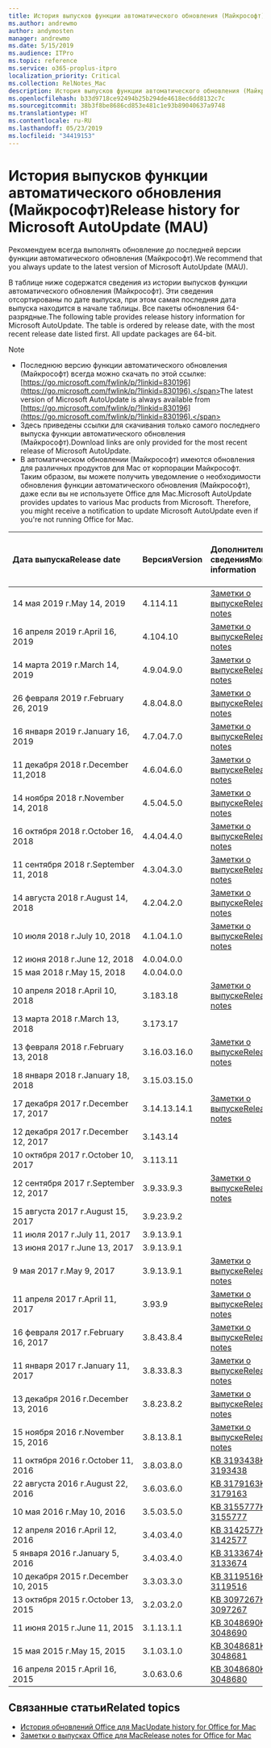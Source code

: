 ```yaml
---
title: История выпусков функции автоматического обновления (Майкрософт)
ms.author: andrewmo
author: andymosten
manager: andrewmo
ms.date: 5/15/2019
ms.audience: ITPro
ms.topic: reference
ms.service: o365-proplus-itpro
localization_priority: Critical
ms.collection: RelNotes_Mac
description: История выпусков функции автоматического обновления (Майкрософт) для ИТ-специалистов
ms.openlocfilehash: b33d9718ce92494b25b294de4618ec6dd8132c7c
ms.sourcegitcommit: 38b3f8be8686cd853e481c1e93b89040637a9748
ms.translationtype: HT
ms.contentlocale: ru-RU
ms.lasthandoff: 05/23/2019
ms.locfileid: "34419153"
---
```

# <a name="release-history-for-microsoft-autoupdate-mau"></a><span data-ttu-id="c219b-103">История выпусков функции автоматического обновления (Майкрософт)</span><span class="sxs-lookup"><span data-stu-id="c219b-103">Release history for Microsoft AutoUpdate (MAU)</span></span>
 
<span data-ttu-id="c219b-104">Рекомендуем всегда выполнять обновление до последней версии функции автоматического обновления (Майкрософт).</span><span class="sxs-lookup"><span data-stu-id="c219b-104">We recommend that you always update to the latest version of Microsoft AutoUpdate (MAU).</span></span>

<span data-ttu-id="c219b-p101">В таблице ниже содержатся сведения из истории выпусков функции автоматического обновления (Майкрософт). Эти сведения отсортированы по дате выпуска, при этом самая последняя дата выпуска находится в начале таблицы. Все пакеты обновления 64-разрядные.</span><span class="sxs-lookup"><span data-stu-id="c219b-p101">The following table provides release history information for Microsoft AutoUpdate. The table is ordered by release date, with the most recent release date listed first. All update packages are 64-bit.</span></span>


> [!NOTE]
> - <span data-ttu-id="c219b-108">Последнюю версию функции автоматического обновления (Майкрософт) всегда можно скачать по этой ссылке: [https://go.microsoft.com/fwlink/p/?linkid=830196](https://go.microsoft.com/fwlink/p/?linkid=830196).</span><span class="sxs-lookup"><span data-stu-id="c219b-108">The latest version of Microsoft AutoUpdate is always available from [https://go.microsoft.com/fwlink/p/?linkid=830196](https://go.microsoft.com/fwlink/p/?linkid=830196).</span></span>
> - <span data-ttu-id="c219b-109">Здесь приведены ссылки для скачивания только самого последнего выпуска функции автоматического обновления (Майкрософт).</span><span class="sxs-lookup"><span data-stu-id="c219b-109">Download links are only provided for the most recent release of Microsoft AutoUpdate.</span></span>
> - <span data-ttu-id="c219b-p102">В автоматическом обновлении (Майкрософт) имеются обновления для различных продуктов для Mac от корпорации Майкрософт. Таким образом, вы можете получить уведомление о необходимости обновления функции автоматического обновления (Майкрософт), даже если вы не используете Office для Mac.</span><span class="sxs-lookup"><span data-stu-id="c219b-p102">Microsoft AutoUpdate provides updates to various Mac products from Microsoft. Therefore, you might receive a notification to update Microsoft AutoUpdate even if you're not running Office for Mac.</span></span>
  
|<span data-ttu-id="c219b-112">**Дата выпуска**</span><span class="sxs-lookup"><span data-stu-id="c219b-112">**Release date**</span></span>|<span data-ttu-id="c219b-113">**Версия**</span><span class="sxs-lookup"><span data-stu-id="c219b-113">**Version**</span></span>|<span data-ttu-id="c219b-114">**Дополнительные сведения**</span><span class="sxs-lookup"><span data-stu-id="c219b-114">**More information**</span></span>|<span data-ttu-id="c219b-115">**Ссылка для скачивания пакета обновления**</span><span class="sxs-lookup"><span data-stu-id="c219b-115">**Download link for the update package**</span></span>|
|:-----|:-----|:-----|:-----|
|<span data-ttu-id="c219b-116">14 мая 2019 г.</span><span class="sxs-lookup"><span data-stu-id="c219b-116">May 14, 2019</span></span> <br/>|<span data-ttu-id="c219b-117">4.11</span><span class="sxs-lookup"><span data-stu-id="c219b-117">4.11</span></span> <br/> | [<span data-ttu-id="c219b-118">Заметки о выпуске</span><span class="sxs-lookup"><span data-stu-id="c219b-118">Release notes</span></span>](release-notes-office-for-mac.md#May-2019-release) <br/> |[<span data-ttu-id="c219b-119">Скачать MAU 4.11</span><span class="sxs-lookup"><span data-stu-id="c219b-119">Download MAU 4.10</span></span>](https://go.microsoft.com/fwlink/p/?linkid=830196) <br/> |
|<span data-ttu-id="c219b-120">16 апреля 2019 г.</span><span class="sxs-lookup"><span data-stu-id="c219b-120">April 16, 2019</span></span> <br/>|<span data-ttu-id="c219b-121">4.10</span><span class="sxs-lookup"><span data-stu-id="c219b-121">4.10</span></span> <br/> | [<span data-ttu-id="c219b-122">Заметки о выпуске</span><span class="sxs-lookup"><span data-stu-id="c219b-122">Release notes</span></span>](release-notes-office-for-mac.md#April-2019-release) <br/> |<br/> |
|<span data-ttu-id="c219b-123">14 марта 2019 г.</span><span class="sxs-lookup"><span data-stu-id="c219b-123">March 14, 2019</span></span> <br/>|<span data-ttu-id="c219b-124">4.9.0</span><span class="sxs-lookup"><span data-stu-id="c219b-124">4.9.0</span></span> <br/> | [<span data-ttu-id="c219b-125">Заметки о выпуске</span><span class="sxs-lookup"><span data-stu-id="c219b-125">Release notes</span></span>](release-notes-office-for-mac.md#march-2019-release) <br/> | <br/> |
|<span data-ttu-id="c219b-126">26 февраля 2019 г.</span><span class="sxs-lookup"><span data-stu-id="c219b-126">February 26, 2019</span></span> <br/>|<span data-ttu-id="c219b-127">4.8.0</span><span class="sxs-lookup"><span data-stu-id="c219b-127">4.8.0</span></span> <br/> | [<span data-ttu-id="c219b-128">Заметки о выпуске</span><span class="sxs-lookup"><span data-stu-id="c219b-128">Release notes</span></span>](release-notes-office-for-mac.md#january-2019-release) <br/> |<br/> |
|<span data-ttu-id="c219b-129">16 января 2019 г.</span><span class="sxs-lookup"><span data-stu-id="c219b-129">January 16, 2019</span></span> <br/>|<span data-ttu-id="c219b-130">4.7.0</span><span class="sxs-lookup"><span data-stu-id="c219b-130">4.7.0</span></span> <br/> | [<span data-ttu-id="c219b-131">Заметки о выпуске</span><span class="sxs-lookup"><span data-stu-id="c219b-131">Release notes</span></span>](release-notes-office-for-mac.md#january-2019-release) <br/> | |
|<span data-ttu-id="c219b-132">11 декабря 2018 г.</span><span class="sxs-lookup"><span data-stu-id="c219b-132">December 11,2018</span></span> <br/>|<span data-ttu-id="c219b-133">4.6.0</span><span class="sxs-lookup"><span data-stu-id="c219b-133">4.6.0</span></span> <br/> | [<span data-ttu-id="c219b-134">Заметки о выпуске</span><span class="sxs-lookup"><span data-stu-id="c219b-134">Release notes</span></span>](release-notes-office-for-mac.md#december-2018-release) <br/> ||
|<span data-ttu-id="c219b-135">14 ноября 2018 г.</span><span class="sxs-lookup"><span data-stu-id="c219b-135">November 14, 2018</span></span> <br/> |<span data-ttu-id="c219b-136">4.5.0</span><span class="sxs-lookup"><span data-stu-id="c219b-136">4.5.0</span></span> <br/> |[<span data-ttu-id="c219b-137">Заметки о выпуске</span><span class="sxs-lookup"><span data-stu-id="c219b-137">Release notes</span></span>](release-notes-office-for-mac.md#november-2018-release) <br/> | |
|<span data-ttu-id="c219b-138">16 октября 2018 г.</span><span class="sxs-lookup"><span data-stu-id="c219b-138">October 16, 2018</span></span> <br/> |<span data-ttu-id="c219b-139">4.4.0</span><span class="sxs-lookup"><span data-stu-id="c219b-139">4.4.0</span></span> <br/> |[<span data-ttu-id="c219b-140">Заметки о выпуске</span><span class="sxs-lookup"><span data-stu-id="c219b-140">Release notes</span></span>](release-notes-office-for-mac.md#october-2018-release) <br/> | |
|<span data-ttu-id="c219b-141">11 сентября 2018 г.</span><span class="sxs-lookup"><span data-stu-id="c219b-141">September 11, 2018</span></span>  <br/> |<span data-ttu-id="c219b-142">4.3.0</span><span class="sxs-lookup"><span data-stu-id="c219b-142">4.3.0</span></span>  <br/> |[<span data-ttu-id="c219b-143">Заметки о выпуске</span><span class="sxs-lookup"><span data-stu-id="c219b-143">Release notes</span></span>](release-notes-office-for-mac.md#september-2018-release) <br/> | |
|<span data-ttu-id="c219b-144">14 августа 2018 г.</span><span class="sxs-lookup"><span data-stu-id="c219b-144">August 14, 2018</span></span>  <br/> |<span data-ttu-id="c219b-145">4.2.0</span><span class="sxs-lookup"><span data-stu-id="c219b-145">4.2.0</span></span>  <br/> |[<span data-ttu-id="c219b-146">Заметки о выпуске</span><span class="sxs-lookup"><span data-stu-id="c219b-146">Release notes</span></span>](release-notes-office-for-mac.md#august-2018-release) <br/> | |
|<span data-ttu-id="c219b-147">10 июля 2018 г.</span><span class="sxs-lookup"><span data-stu-id="c219b-147">July 10, 2018</span></span>  <br/> |<span data-ttu-id="c219b-148">4.1.0</span><span class="sxs-lookup"><span data-stu-id="c219b-148">4.1.0</span></span>  <br/> |[<span data-ttu-id="c219b-149">Заметки о выпуске</span><span class="sxs-lookup"><span data-stu-id="c219b-149">Release notes</span></span>](release-notes-office-for-mac.md#july-2018-release) <br/> | |
|<span data-ttu-id="c219b-150">12 июня 2018 г.</span><span class="sxs-lookup"><span data-stu-id="c219b-150">June 12, 2018</span></span>  <br/> |<span data-ttu-id="c219b-151">4.0.0</span><span class="sxs-lookup"><span data-stu-id="c219b-151">4.0.0</span></span>  <br/> |||
|<span data-ttu-id="c219b-152">15 мая 2018 г.</span><span class="sxs-lookup"><span data-stu-id="c219b-152">May 15, 2018</span></span>  <br/> |<span data-ttu-id="c219b-153">4.0.0</span><span class="sxs-lookup"><span data-stu-id="c219b-153">4.0.0</span></span>  <br/> |||
|<span data-ttu-id="c219b-154">10 апреля 2018 г.</span><span class="sxs-lookup"><span data-stu-id="c219b-154">April 10, 2018</span></span>  <br/> |<span data-ttu-id="c219b-155">3.18</span><span class="sxs-lookup"><span data-stu-id="c219b-155">3.18</span></span>  <br/> |[<span data-ttu-id="c219b-156">Заметки о выпуске</span><span class="sxs-lookup"><span data-stu-id="c219b-156">Release notes</span></span>](release-notes-office-for-mac.md#april-2018-release) <br/> ||
|<span data-ttu-id="c219b-157">13 марта 2018 г.</span><span class="sxs-lookup"><span data-stu-id="c219b-157">March 13, 2018</span></span>  <br/> |<span data-ttu-id="c219b-158">3.17</span><span class="sxs-lookup"><span data-stu-id="c219b-158">3.17</span></span>  <br/> |||
|<span data-ttu-id="c219b-159">13 февраля 2018 г.</span><span class="sxs-lookup"><span data-stu-id="c219b-159">February 13, 2018</span></span>  <br/> |<span data-ttu-id="c219b-160">3.16.0</span><span class="sxs-lookup"><span data-stu-id="c219b-160">3.16.0</span></span>  <br/> |[<span data-ttu-id="c219b-161">Заметки о выпуске</span><span class="sxs-lookup"><span data-stu-id="c219b-161">Release notes</span></span>](release-notes-office-for-mac.md#february-2018-release) <br/> | <br/> |
|<span data-ttu-id="c219b-162">18 января 2018 г.</span><span class="sxs-lookup"><span data-stu-id="c219b-162">January 18, 2018</span></span>  <br/> |<span data-ttu-id="c219b-163">3.15.0</span><span class="sxs-lookup"><span data-stu-id="c219b-163">3.15.0</span></span>  <br/> |<br/> |
|<span data-ttu-id="c219b-164">17 декабря 2017 г.</span><span class="sxs-lookup"><span data-stu-id="c219b-164">December 17, 2017</span></span>  <br/> |<span data-ttu-id="c219b-165">3.14.1</span><span class="sxs-lookup"><span data-stu-id="c219b-165">3.14.1</span></span>  <br/> |[<span data-ttu-id="c219b-166">Заметки о выпуске</span><span class="sxs-lookup"><span data-stu-id="c219b-166">Release notes</span></span>](release-notes-office-for-mac.md#december-2017-release) <br/> | <br/> |
|<span data-ttu-id="c219b-167">12 декабря 2017 г.</span><span class="sxs-lookup"><span data-stu-id="c219b-167">December 12, 2017</span></span>  <br/> |<span data-ttu-id="c219b-168">3.14</span><span class="sxs-lookup"><span data-stu-id="c219b-168">3.14</span></span>  <br/> ||  <br/> |
|<span data-ttu-id="c219b-169">10 октября 2017 г.</span><span class="sxs-lookup"><span data-stu-id="c219b-169">October 10, 2017</span></span>  <br/> |<span data-ttu-id="c219b-170">3.11</span><span class="sxs-lookup"><span data-stu-id="c219b-170">3.11</span></span>  <br/> ||<br/> |
|<span data-ttu-id="c219b-171">12 сентября 2017 г.</span><span class="sxs-lookup"><span data-stu-id="c219b-171">September 12, 2017</span></span>  <br/> |<span data-ttu-id="c219b-172">3.9.3</span><span class="sxs-lookup"><span data-stu-id="c219b-172">3.9.3</span></span>  <br/> |[<span data-ttu-id="c219b-173">Заметки о выпуске</span><span class="sxs-lookup"><span data-stu-id="c219b-173">Release notes</span></span>](release-notes-office-for-mac.md#september-2017-release) <br/> |<br/> |
|<span data-ttu-id="c219b-174">15 августа 2017 г.</span><span class="sxs-lookup"><span data-stu-id="c219b-174">August 15, 2017</span></span>  <br/> |<span data-ttu-id="c219b-175">3.9.2</span><span class="sxs-lookup"><span data-stu-id="c219b-175">3.9.2</span></span>  <br/> || <br/> |
|<span data-ttu-id="c219b-176">11 июля 2017 г.</span><span class="sxs-lookup"><span data-stu-id="c219b-176">July 11, 2017</span></span>  <br/> |<span data-ttu-id="c219b-177">3.9.1</span><span class="sxs-lookup"><span data-stu-id="c219b-177">3.9.1</span></span>  <br/> || <br/> |
|<span data-ttu-id="c219b-178">13 июня 2017 г.</span><span class="sxs-lookup"><span data-stu-id="c219b-178">June 13, 2017</span></span>  <br/> |<span data-ttu-id="c219b-179">3.9.1</span><span class="sxs-lookup"><span data-stu-id="c219b-179">3.9.1</span></span>  <br/> || <br/> |
|<span data-ttu-id="c219b-180">9 мая 2017 г.</span><span class="sxs-lookup"><span data-stu-id="c219b-180">May 9, 2017</span></span>  <br/> |<span data-ttu-id="c219b-181">3.9.1</span><span class="sxs-lookup"><span data-stu-id="c219b-181">3.9.1</span></span>  <br/> |[<span data-ttu-id="c219b-182">Заметки о выпуске</span><span class="sxs-lookup"><span data-stu-id="c219b-182">Release notes</span></span>](release-notes-office-for-mac.md#may-2017-release) <br/> | <br/> |
|<span data-ttu-id="c219b-183">11 апреля 2017 г.</span><span class="sxs-lookup"><span data-stu-id="c219b-183">April 11, 2017</span></span>  <br/> |<span data-ttu-id="c219b-184">3.9</span><span class="sxs-lookup"><span data-stu-id="c219b-184">3.9</span></span>  <br/> |[<span data-ttu-id="c219b-185">Заметки о выпуске</span><span class="sxs-lookup"><span data-stu-id="c219b-185">Release notes</span></span>](release-notes-office-for-mac.md#april-2017-release) <br/> |  <br/> |
|<span data-ttu-id="c219b-186">16 февраля 2017 г.</span><span class="sxs-lookup"><span data-stu-id="c219b-186">February 16, 2017</span></span>  <br/> |<span data-ttu-id="c219b-187">3.8.4</span><span class="sxs-lookup"><span data-stu-id="c219b-187">3.8.4</span></span>  <br/> |[<span data-ttu-id="c219b-188">Заметки о выпуске</span><span class="sxs-lookup"><span data-stu-id="c219b-188">Release notes</span></span>](release-notes-office-for-mac.md#february-2017-release) <br/> | <br/> |
|<span data-ttu-id="c219b-189">11 января 2017 г.</span><span class="sxs-lookup"><span data-stu-id="c219b-189">January 11, 2017</span></span>  <br/> |<span data-ttu-id="c219b-190">3.8.3</span><span class="sxs-lookup"><span data-stu-id="c219b-190">3.8.3</span></span>  <br/> |[<span data-ttu-id="c219b-191">Заметки о выпуске</span><span class="sxs-lookup"><span data-stu-id="c219b-191">Release notes</span></span>](release-notes-office-for-mac.md#january-2017-release) <br/> | <br/> |
|<span data-ttu-id="c219b-192">13 декабря 2016 г.</span><span class="sxs-lookup"><span data-stu-id="c219b-192">December 13, 2016</span></span>  <br/> |<span data-ttu-id="c219b-193">3.8.2</span><span class="sxs-lookup"><span data-stu-id="c219b-193">3.8.2</span></span>  <br/> |[<span data-ttu-id="c219b-194">Заметки о выпуске</span><span class="sxs-lookup"><span data-stu-id="c219b-194">Release notes</span></span>](release-notes-office-for-mac.md#december-2016-release) <br/> | <br/> |
|<span data-ttu-id="c219b-195">15 ноября 2016 г.</span><span class="sxs-lookup"><span data-stu-id="c219b-195">November 15, 2016</span></span>  <br/> |<span data-ttu-id="c219b-196">3.8.1</span><span class="sxs-lookup"><span data-stu-id="c219b-196">3.8.1</span></span>  <br/> |[<span data-ttu-id="c219b-197">Заметки о выпуске</span><span class="sxs-lookup"><span data-stu-id="c219b-197">Release notes</span></span>](release-notes-office-for-mac.md#november-2016-release) <br/> | <br/> |
|<span data-ttu-id="c219b-198">11 октября 2016 г.</span><span class="sxs-lookup"><span data-stu-id="c219b-198">October 11, 2016</span></span>  <br/> |<span data-ttu-id="c219b-199">3.8.0</span><span class="sxs-lookup"><span data-stu-id="c219b-199">3.8.0</span></span>  <br/> |[<span data-ttu-id="c219b-200">KB 3193438</span><span class="sxs-lookup"><span data-stu-id="c219b-200">KB 3193438</span></span>](https://support.microsoft.com/kb/3193438) <br/> | <br/> |
|<span data-ttu-id="c219b-201">22 августа 2016 г.</span><span class="sxs-lookup"><span data-stu-id="c219b-201">August 22, 2016</span></span>  <br/> |<span data-ttu-id="c219b-202">3.6.0</span><span class="sxs-lookup"><span data-stu-id="c219b-202">3.6.0</span></span>  <br/> |[<span data-ttu-id="c219b-203">KB 3179163</span><span class="sxs-lookup"><span data-stu-id="c219b-203">KB 3179163</span></span>](https://support.microsoft.com/kb/3179163) <br/> | <br/> |
|<span data-ttu-id="c219b-204">10 мая 2016 г.</span><span class="sxs-lookup"><span data-stu-id="c219b-204">May 10, 2016</span></span>  <br/> |<span data-ttu-id="c219b-205">3.5.0</span><span class="sxs-lookup"><span data-stu-id="c219b-205">3.5.0</span></span>  <br/> |[<span data-ttu-id="c219b-206">KB 3155777</span><span class="sxs-lookup"><span data-stu-id="c219b-206">KB 3155777</span></span>](https://support.microsoft.com/kb/3155777) <br/> | <br/> |
|<span data-ttu-id="c219b-207">12 апреля 2016 г.</span><span class="sxs-lookup"><span data-stu-id="c219b-207">April 12, 2016</span></span>  <br/> |<span data-ttu-id="c219b-208">3.4.0</span><span class="sxs-lookup"><span data-stu-id="c219b-208">3.4.0</span></span>  <br/> |[<span data-ttu-id="c219b-209">KB 3142577</span><span class="sxs-lookup"><span data-stu-id="c219b-209">KB 3142577</span></span>](https://support.microsoft.com/kb/3142577) <br/> | <br/> |
|<span data-ttu-id="c219b-210">5 января 2016 г.</span><span class="sxs-lookup"><span data-stu-id="c219b-210">January 5, 2016</span></span>  <br/> |<span data-ttu-id="c219b-211">3.4.0</span><span class="sxs-lookup"><span data-stu-id="c219b-211">3.4.0</span></span>  <br/> |[<span data-ttu-id="c219b-212">KB 3133674</span><span class="sxs-lookup"><span data-stu-id="c219b-212">KB 3133674</span></span>](https://support.microsoft.com/kb/3133674) <br/> | <br/> |
|<span data-ttu-id="c219b-213">10 декабря 2015 г.</span><span class="sxs-lookup"><span data-stu-id="c219b-213">December 10, 2015</span></span>  <br/> |<span data-ttu-id="c219b-214">3.3.0</span><span class="sxs-lookup"><span data-stu-id="c219b-214">3.3.0</span></span>  <br/> |[<span data-ttu-id="c219b-215">KB 3119516</span><span class="sxs-lookup"><span data-stu-id="c219b-215">KB 3119516</span></span>](https://support.microsoft.com/kb/3119516) <br/> | <br/> |
|<span data-ttu-id="c219b-216">13 октября 2015 г.</span><span class="sxs-lookup"><span data-stu-id="c219b-216">October 13, 2015</span></span>  <br/> |<span data-ttu-id="c219b-217">3.2.0</span><span class="sxs-lookup"><span data-stu-id="c219b-217">3.2.0</span></span>  <br/> |[<span data-ttu-id="c219b-218">KB 3097267</span><span class="sxs-lookup"><span data-stu-id="c219b-218">KB 3097267</span></span>](https://support.microsoft.com/kb/3097267) <br/> | <br/> |
|<span data-ttu-id="c219b-219">11 июня 2015 г.</span><span class="sxs-lookup"><span data-stu-id="c219b-219">June 11, 2015</span></span>  <br/> |<span data-ttu-id="c219b-220">3.1.1</span><span class="sxs-lookup"><span data-stu-id="c219b-220">3.1.1</span></span>  <br/> |[<span data-ttu-id="c219b-221">KB 3048690</span><span class="sxs-lookup"><span data-stu-id="c219b-221">KB 3048690</span></span>](https://support.microsoft.com/kb/3048690) <br/> | <br/> |
|<span data-ttu-id="c219b-222">15 мая 2015 г.</span><span class="sxs-lookup"><span data-stu-id="c219b-222">May 15, 2015</span></span>  <br/> |<span data-ttu-id="c219b-223">3.1.0</span><span class="sxs-lookup"><span data-stu-id="c219b-223">3.1.0</span></span>  <br/> |[<span data-ttu-id="c219b-224">KB 3048681</span><span class="sxs-lookup"><span data-stu-id="c219b-224">KB 3048681</span></span>](https://support.microsoft.com/kb/3048681) <br/> | <br/> |
|<span data-ttu-id="c219b-225">16 апреля 2015 г.</span><span class="sxs-lookup"><span data-stu-id="c219b-225">April 16, 2015</span></span>  <br/> |<span data-ttu-id="c219b-226">3.0.6</span><span class="sxs-lookup"><span data-stu-id="c219b-226">3.0.6</span></span>  <br/> |[<span data-ttu-id="c219b-227">KB 3048680</span><span class="sxs-lookup"><span data-stu-id="c219b-227">KB 3048680</span></span>](https://support.microsoft.com/kb/3048680) <br/> | <br/> |

## <a name="related-topics"></a><span data-ttu-id="c219b-228">Связанные статьи</span><span class="sxs-lookup"><span data-stu-id="c219b-228">Related topics</span></span>

- [<span data-ttu-id="c219b-229">История обновлений Office для Mac</span><span class="sxs-lookup"><span data-stu-id="c219b-229">Update history for Office for Mac</span></span>](update-history-office-for-mac.md)
- [<span data-ttu-id="c219b-230">Заметки о выпусках Office для Mac</span><span class="sxs-lookup"><span data-stu-id="c219b-230">Release notes for Office for Mac</span></span>](release-notes-office-for-mac.md) 
